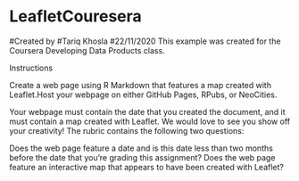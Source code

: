 # LeafletCouresera
#Created by 
#Tariq Khosla
#22/11/2020
This example was created for the Coursera Developing Data Products class.

Instructions

Create a web page using R Markdown that features a map created with Leaflet.Host your webpage on either GitHub Pages, RPubs, or NeoCities.

Your webpage must contain the date that you created the document, and it must contain a map created with Leaflet. We would love to see you show off your creativity! The rubric contains the following two questions:

Does the web page feature a date and is this date less than two months before the date that you’re grading this assignment? Does the web page feature an interactive map that appears to have been created with Leaflet?

